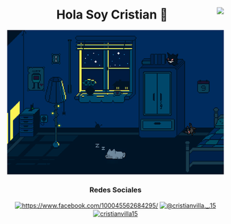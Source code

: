 <h1 align="center">Hola Soy Cristian 👋                  <img align="right" src="https://visitor-badge.laobi.icu/badge?page_id=Loboxos"></h1>
<div align="center">
	<img src="https://raw.githubusercontent.com/Loboxos/Loboxos/main/original2.gif" alt="Hola soy Cristian Villa">
</div>

 
 
 <h3 align="center">Redes Sociales</h3>
<p align="center">
<a href="https://www.facebook.com/100045562684295/" target="blank"><img align="center" src="https://raw.githubusercontent.com/rahuldkjain/github-profile-readme-generator/master/src/images/icons/Social/facebook.svg" alt="https://www.facebook.com/100045562684295/" height="30" width="40" /></a>
<a href="https://www.instagram.com/cristianvilla._.15/?hl=es" target="blank"><img align="center" src="https://raw.githubusercontent.com/rahuldkjain/github-profile-readme-generator/master/src/images/icons/Social/instagram.svg" alt="@cristianvilla._.15" height="30" width="40" /></a>
<a href="https://www.linkedin.com/in/cristianvilla15/" target="blank"><img align="center" src="![image](https://github.com/Loboxos/Loboxos/assets/100051726/0cc2cc8f-8e89-47ac-8344-333095de04ea)
" alt="cristianvilla15" height="30" width="40" /></a>

</p>
<!--
**Loboxos/Loboxos** is a ✨ _special_ ✨ repository because its `README.md` (this file) appears on your GitHub profile.

Here are some ideas to get you started:

- 🔭 I’m currently working on ...
- 🌱 I’m currently learning ...
- 👯 I’m looking to collaborate on ...
- 🤔 I’m looking for help with ...
- 💬 Ask me about ...
- 📫 How to reach me: ...
- 😄 Pronouns: ...
- ⚡ Fun fact: ...
-->
